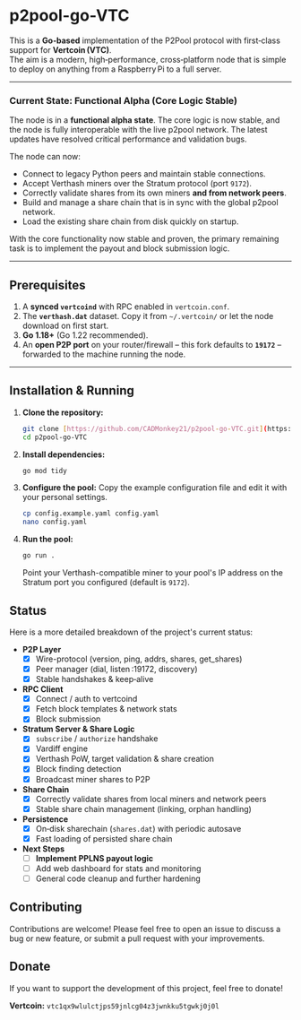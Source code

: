 # p2pool-go-VTC


This is a **Go‑based** implementation of the P2Pool protocol with first‑class support for **Vertcoin (VTC)**.  
The aim is a modern, high‑performance, cross‑platform node that is simple to deploy on anything from a Raspberry Pi to a full server.

---

### Current State: Functional Alpha (Core Logic Stable)

The node is in a **functional alpha state**. The core logic is now stable, and the node is fully interoperable with the live p2pool network. The latest updates have resolved critical performance and validation bugs.

The node can now:

* Connect to legacy Python peers and maintain stable connections.
* Accept Verthash miners over the Stratum protocol (port `9172`).
* Correctly validate shares from its own miners **and from network peers**.
* Build and manage a share chain that is in sync with the global p2pool network.
* Load the existing share chain from disk quickly on startup.

With the core functionality now stable and proven, the primary remaining task is to implement the payout and block submission logic.

---

## Prerequisites

1.  A **synced `vertcoind`** with RPC enabled in `vertcoin.conf`.
2.  The **`verthash.dat`** dataset. Copy it from `~/.vertcoin/` or let the node download on first start.
3.  **Go 1.18+** (Go 1.22 recommended).
4.  An **open P2P port** on your router/​firewall – this fork defaults to **`19172`** – forwarded to the machine running the node.

---

## Installation & Running

1.  **Clone the repository:**
    ```bash
    git clone [https://github.com/CADMonkey21/p2pool-go-VTC.git](https://github.com/CADMonkey21/p2pool-go-VTC.git)
    cd p2pool-go-VTC
    ```

2.  **Install dependencies:**
    ```bash
    go mod tidy
    ```

3.  **Configure the pool:**
    Copy the example configuration file and edit it with your personal settings.
    ```bash
    cp config.example.yaml config.yaml
    nano config.yaml
    ```

4.  **Run the pool:**
    ```bash
    go run .
    ```
    Point your Verthash-compatible miner to your pool's IP address on the Stratum port you configured (default is `9172`).

## Status

Here is a more detailed breakdown of the project's current status:

-   **P2P Layer**
    -   [x] Wire-protocol (version, ping, addrs, shares, get_shares)
    -   [x] Peer manager (dial, listen :19172, discovery)
    -   [x] Stable handshakes & keep‑alive
-   **RPC Client**
    -   [x] Connect / auth to vertcoind
    -   [x] Fetch block templates & network stats
    -   [x] Block submission
-   **Stratum Server & Share Logic**
    -   [x] `subscribe` / `authorize` handshake
    -   [x] Vardiff engine
    -   [x] Verthash PoW, target validation & share creation
    -   [x] Block finding detection
    -   [x] Broadcast miner shares to P2P
-   **Share Chain**
    -   [x] Correctly validate shares from local miners and network peers
    -   [x] Stable share chain management (linking, orphan handling)
-   **Persistence**
    -   [x] On‑disk sharechain (`shares.dat`) with periodic autosave
    -   [x] Fast loading of persisted share chain
-   **Next Steps**
    -   [ ] **Implement PPLNS payout logic**
    -   [ ] Add web dashboard for stats and monitoring
    -   [ ] General code cleanup and further hardening

## Contributing

Contributions are welcome! Please feel free to open an issue to discuss a bug or new feature, or submit a pull request with your improvements.

## Donate

If you want to support the development of this project, feel free to donate!

**Vertcoin:** `vtc1qx9wlulctjps59jnlcg04z3jwnkku5tgwkj0j0l`
